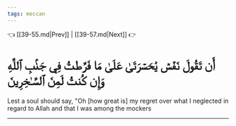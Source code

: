 ```yaml
---
tags: meccan
---
```


👈 [[39-55.md|Prev]] | [[39-57.md|Next]] 👉

# أَن تَقُولَ نَفۡسٞ يَٰحَسۡرَتَىٰ عَلَىٰ مَا فَرَّطتُ فِي جَنۢبِ ٱللَّهِ وَإِن كُنتُ لَمِنَ ٱلسَّـٰخِرِينَ

Lest a soul should say, "Oh [how great is] my regret over what I neglected in regard to Allah and that I was among the mockers

---

